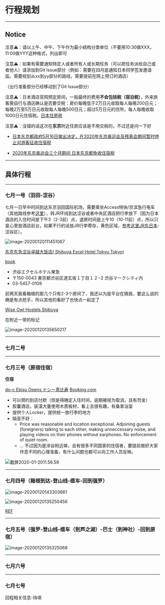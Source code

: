 # 行程规划

---

## Notice 

注意⚠️：请以上午、中午、下午作为最小结构分类单位（不要用10:30做XXX，11:00做YYY这种格式，列出即可

注意⚠️：如果有需要通知特定人或者所有人或长期任务（可以把任务派给自己或者他人）请添加到Git Issue部分（例如：需要在四月底通知日本同学签发邀请函，需要规划从xx到yy部分的路线，需要提前在网上预订的酒店）

（出行准备部分已经移动到了Git Issue部分）

注意⚠️：日本酒店官网预定房间，一般最终的费用**不会包括税（宿泊税）**，外来旅客需自行与酒店确认是否要交税：房价每晚低于2万日元收取每人每晚200日元；每晚2万至5万日元收取每人每晚500日元；超过5万日元的住所，每人每晚收取1000日元住宿税。[日本住房税](https://baijiahao.baidu.com/s?id=1612931220717063101&wfr=spider&for=pc&isFailFlag=1)

注意⚠️：没错的话这次在**东京**附近住房应该是不用交税的，不过还是问一下好

- [日本东京都政府5月16日做出决定，在2020年东京奥运会及残奥会期间暂时停止对游客征收住宿税](https://baijiahao.baidu.com/s?id=1600696245290041022&wfr=spider&for=pc)

- [2020年东京奥运会三个月期间 日本东京都免收住宿税](http://news.eastday.com/eastday/13news/auto/news/world/20180522/u7ai7735818.html)

---

## 具体行程

---

### 七月一号（羽田-涩谷）

七月一日早中时间到达东京羽田国际机场，需要乘坐Access特快/京滨急行电车（其他路线参考[这里](https://tva1.sinaimg.cn/large/006tNbRwgy1gb1yduqvtuj31ae0u01kx.jpg)），转JR环线到达涩谷或者中央区酒店把行李放下（因为日本酒店的入住时间是下午3（2-3前）点，退房时间是上午10（10-11前）点，所以只是心里放酒店前台，如果不行的话放JR行李寄存，黄色区域，[参考这里JR东日本](https://www.jreast.co.jp/estation/stations/808.html)-涩谷区）。

![image-20200120111451067](https://tva1.sinaimg.cn/large/006tNbRwgy1gb2uuzcb5dj313y0u01ky.jpg)

[东京东急涩谷卓越大饭店( Shibuya Excel Hotel Tokyu Tokyo)](https://www.tokyuhotels.co.jp/shibuya-e/?utm_source=google&utm_medium=maps#)

[book](https://www.booking.com/hotel/jp/shibuya-excel-tokyu.en-gb.html?aid=1288246;label=metagha-link-mapresultsJP-hotel-2178478_dev-desktop_los-1_bw-163_dow-Wednesday_defdate-0_room-0_lang-en_curr-JPY_gstadt-3_rateid-0_aud-0_cid-_gacid-6623582119_mcid-10;sid=f65e5c744e9fe70549d3af783bad1ab3;all_sr_blocks=23569907_218371309_0_2_0%2C23569903_218371309_0_2_0;checkin=2020-07-01;checkout=2020-07-02;dest_id=-246227;dest_type=city;dist=0;group_adults=3;group_children=0;hapos=1;highlighted_blocks=23569907_218371309_0_2_0%2C23569903_218371309_0_2_0;hpos=1;no_rooms=1;req_adults=3;req_children=0;room1=A%2CA%2CA;sb_price_type=total;sr_order=popularity;sr_pri_blocks=23569907_218371309_0_2_0__2539999%2C23569903_218371309_0_2_0__2239999;srepoch=1579499875;srpvid=3b3629f1b3180097;type=total;ucfs=1&#hotelTmpl)

- 渋谷エクセルホテル東急
- 〒150-0043 東京都渋谷区道玄坂１丁目１２−2 渋谷マークシティ内
- 03-5457-0109

前两天我看箱根的那几个只有2-3个房间了，我还以为是平台在搞我，要这么说的确是有点抢手，所以其他的看好了也快点一起定了

[Wise Owl Hostels Shibuya](https://www.booking.com/hotel/jp/wise-owl-hostels-shibuya.en-gb.html?aid=1288246;label=metagha-link-mapresultsJP-hotel-2263091_dev-desktop_los-1_bw-163_dow-Wednesday_defdate-0_room-0_lang-en_curr-JPY_gstadt-3_rateid-0_aud-0_cid-_gacid-6623582119_mcid-10;sid=f65e5c744e9fe70549d3af783bad1ab3;all_sr_blocks=226309105_106405332_0_0_0;checkin=2020-07-01;checkout=2020-07-02;dest_id=-246227;dest_type=city;dist=0;group_adults=3;group_children=0;hapos=1;highlighted_blocks=226309105_106405332_0_0_0;hpos=1;no_rooms=1;req_adults=3;req_children=0;room1=A%2CA%2CA%2C;sb_price_type=total;sr_order=popularity;sr_pri_blocks=226309105_106405332_0_0_0__2000000;srepoch=1579492248;srpvid=84c21b0b568f00db;type=total;ucfs=1&#hotelTmpl)

在附近一带的标记

![image-20200120135650217](https://tva1.sinaimg.cn/large/006tNbRwgy1gb2zjfqlfoj30u00u71kx.jpg)



















---

### 七月二号

















---

### 七月三号（原宿住宿）

**住宿**



[do-c Ebisu Opens ドシー恵比寿](https://do-c.jp/ebisu/) [Booking.com](https://www.booking.com/hotel/jp/do-c-ebisu.en-gb.html?aid=1288246;label=metagha-link-mapresultsJP-hotel-2178478_dev-desktop_los-1_bw-163_dow-Wednesday_defdate-0_room-0_lang-en_curr-JPY_gstadt-3_rateid-0_aud-0_cid-_gacid-6623582119_mcid-10;sid=f65e5c744e9fe70549d3af783bad1ab3;all_sr_blocks=217847805_105739541_0_0_0%2C217847805_105739541_0_0_0%2C217847805_105739541_0_0_0;checkin=2020-07-01;checkout=2020-07-02;dest_id=-246227;dest_type=city;dist=0;group_adults=3;group_children=0;hapos=1;highlighted_blocks=217847805_105739541_0_0_0%2C217847805_105739541_0_0_0%2C217847805_105739541_0_0_0;hpos=1;no_rooms=1;req_adults=3;req_children=0;room1=A%2CA%2CA%2C;sb_price_type=total;sr_order=popularity;sr_pri_blocks=217847805_105739541_0_0_0__399999%2C217847805_105739541_0_0_0__399999%2C217847805_105739541_0_0_0__399999;srepoch=1579492350;srpvid=d5831b3e4e890017;type=total;ucfs=1&#hotelTmpl)

- 可以预约到店付款（但是得确定入住时间，逾期被视为取消，且有罚金）
- 胶囊酒店，装潢大量使用木质板材，看上去很有趣，有桑拿浴室
- 提供个人Locker，提供统一放行李的地方
- 隔音不好：
    - Price was reasonable and location exceptional. Adjoining guests (foreigners) talking to each other, making unneccessary noise, and playing videos on their phones without earphones. No enforcement of quiet room.
    - ... 不过因为是涉谷附近嘛，会有很多不同国家的住宿者，要提前做好大家作息不同的心理准备，有什么问题也都可以向工作人员反映。

![截屏2020-01-2011.56.59](https://tva1.sinaimg.cn/large/006tNbRwgy1gb2w31apz1j31ck0u0u0y.jpg)

















---

### 七月四号（箱根到达-登山线-缆车-回到强罗）

![image-20200120143303661](https://tva1.sinaimg.cn/large/006tNbRwgy1gb30l39cbkj31cn0u0u0y.jpg)

![image-20200120135250456](https://tva1.sinaimg.cn/large/006tNbRwgy1gb2zf72j6vj31cg0u04qq.jpg)

[REF](https://www.google.com/maps/dir/Harajuku+Station,+1+Chome+Jingumae,+Shibuya+City,+Tokyo+150-0001/Yumoto,+Hakone,+Ashigarashimo+District,+Kanagawa/@35.4611208,139.1412636,10z/am=t/data=!4m15!4m14!1m5!1m1!1s0x60188cbac9b52cff:0x560d87a8e2d1d3d2!2m2!1d139.7026976!2d35.6702285!1m5!1m1!1s0x6019a3a960cd05c9:0xe485ffffbe1c9220!2m2!1d139.1044502!2d35.2325128!3e3!5i1)















---

### 七月五号（强罗-登山线-缆车（到芦之湖）-巴士（到神社）-回到原宿）

![image-20200120135325068](https://tva1.sinaimg.cn/large/006tNbRwgy1gb2zfvfu07j31cg0u04qq.jpg)









---

### 七月六号











---

### 七月七号

回程相关信息-待填





